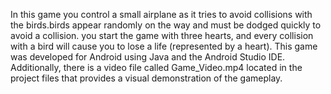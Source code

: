In this game you control a small airplane as it tries to avoid collisions with the birds.birds appear randomly on the way and must be dodged quickly to avoid a collision.
you start the game with three hearts, and every collision with a bird  will cause you to lose a life (represented by a heart).
This game was developed for Android using Java and the Android Studio IDE.
Additionally, there is a video file called Game_Video.mp4 located in the project files that provides a visual demonstration of the gameplay.

